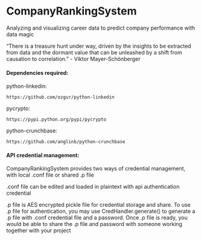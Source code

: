 # CompanyRankingSystem

Analyzing and visualizing career data to predict company performance with data magic

“There is a treasure hunt under way, driven by the insights to be extracted from data and the dormant value that can be unleashed by a shift from causation to correlation.” - Viktor Mayer-Schönberger

#### Dependencies required:

python-linkedin:
	
	https://github.com/ozgur/python-linkedin

pycrypto:
	
	https://pypi.python.org/pypi/pycrypto

python-crunchbase:

	https://github.com/anglinb/python-crunchbase

#### API credential management:

CompanyRankingSystem provides two ways of credential management, with local .conf file or shared .p file

.conf file can be edited and loaded in plaintext with api authentication credential

.p file is AES encrypted pickle file for credential storage and share. To use .p file for authentication, you may use CredHandler.generate() to generate a .p file with .conf credential file and a password. Once .p file is ready, you would be able to share the .p file and password with someone working together with your project
